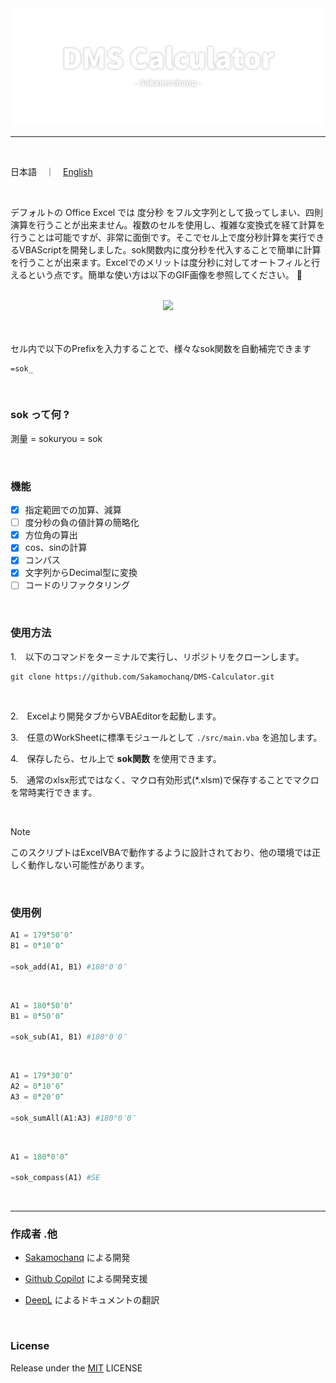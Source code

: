 <div align="center">
    <a href="#">
        <img src="./assets/DMS-Calculator-Logo.png" width="500px">
    </a>
    <br>
    <hr>
</div>

<br>

日本語　｜　[English](./docs/README-en.md)

<br>

デフォルトの Office Excel では 度分秒 をフル文字列として扱ってしまい、四則演算を行うことが出来ません。複数のセルを使用し、複雑な変換式を経て計算を行うことは可能ですが、非常に面倒です。そこでセル上で度分秒計算を実行できるVBAScriptを開発しました。sok関数内に度分秒を代入することで簡単に計算を行うことが出来ます。Excelでのメリットは度分秒に対してオートフィルと行えるという点です。簡単な使い方は以下のGIF画像を参照してください。 🌵

<br>

<div align="center">
    <a href="#">
        <img src="./assets/DMS-Calculator-Demo.gif" width="450px">
    </a>
</div>

<br>
<br>

セル内で以下のPrefixを入力することで、様々なsok関数を自動補完できます
```
=sok_
```

<br>

### sok って何 ?

測量 = sokuryou = sok

<br>

### 機能
- [x] 指定範囲での加算、減算
- [ ] 度分秒の負の値計算の簡略化
- [x] 方位角の算出
- [x] cos、sinの計算
- [x] コンパス
- [x] 文字列からDecimal型に変換
- [ ] コードのリファクタリング

<br>

### 使用方法

1.　以下のコマンドをターミナルで実行し、リポジトリをクローンします。

```
git clone https://github.com/Sakamochanq/DMS-Calculator.git
```

<br>

2.　Excelより開発タブからVBAEditorを起動します。

3.　任意のWorkSheetに標準モジュールとして `./src/main.vba` を追加します。

4.　保存したら、セル上で **sok関数** を使用できます。

5.　通常のxlsx形式ではなく、マクロ有効形式(*.xlsm)で保存することでマクロを常時実行できます。

<br>

> [!Note]  
> このスクリプトはExcelVBAで動作するように設計されており、他の環境では正しく動作しない可能性があります。
<br>

### 使用例

```python
A1 = 179°50′0″
B1 = 0°10′0″

=sok_add(A1, B1) #180°0′0″
```

<br>

```python
A1 = 180°50′0″
B1 = 0°50′0″

=sok_sub(A1, B1) #180°0′0″
```

<br>

```python
A1 = 179°30′0″
A2 = 0°10′0″
A3 = 0°20′0″

=sok_sumAll(A1:A3) #180°0′0″
```

<br>

```python
A1 = 180°0′0″

=sok_compass(A1) #SE
```

<br>
<hr>

### 作成者 .他

- [Sakamochanq](https://github.com/Sakamochanq) による開発

- [Github Copilot](https://github.com/features/copilot) による開発支援

- [DeepL](https://www.deepl.com/) によるドキュメントの翻訳

<br>

### License

Release under the [MIT](https://github.com/Sakamochanq/DMS-Calculator/blob/master/LICENSE) LICENSE
